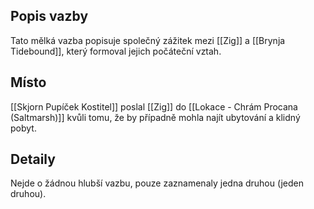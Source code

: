 ## Popis vazby
Tato mělká vazba popisuje společný zážitek mezi [[Zig]] a [[Brynja Tidebound]], který formoval jejich počáteční vztah.

## Místo
[[Skjorn Pupíček Kostitel]] poslal [[Zig]] do [[Lokace - Chrám Procana (Saltmarsh)]] kvůli tomu, že by případně mohla najít ubytování a klidný pobyt.

## Detaily
Nejde o žádnou hlubší vazbu, pouze zaznamenaly jedna druhou (jeden druhou).